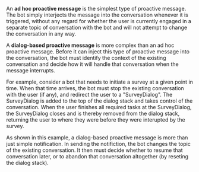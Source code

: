 An **ad hoc proactive message** is the simplest type of proactive message. 
The bot simply interjects the message into the conversation whenever it is triggered, 
without any regard for whether the user is currently engaged in a separate 
topic of conversation with the bot and will not attempt to change the conversation in any way. 

A **dialog-based proactive message** is more complex than an ad hoc proactive message. 
Before it can inject this type of proactive message into the conversation, 
the bot must identify the context of the existing conversation and decide how 
it will handle that conversation when the message interrupts. 

For example, consider a bot that needs to initiate a survey at a given point in time. 
When that time arrives, the bot must stop the existing conversation with the user (if any), and 
redirect the user to a "SurveyDialog". The SurveyDialog is added to the top of the dialog stack and takes 
control of the conversation. 
When the user finishes all required tasks at the SurveyDialog, the SurveyDialog closes and is thereby removed 
from the dialog stack, returning the user to where they were before they were interupted by the survey. 

As shown in this example, a dialog-based proactive message is more than just simple notification. 
In sending the notifiction, the bot changes the topic of the existing conversation. 
It then must decide whether to resume that conversation later, or to abandon that conversation altogether (by reseting the dialog stack). 
